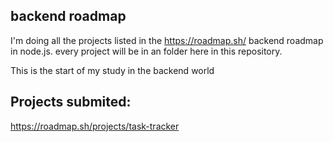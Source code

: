 ## backend roadmap

I'm doing all the projects listed in the https://roadmap.sh/ backend roadmap in node.js.
every project will be in an folder here in this repository.

This is the start of my study in the backend world

## Projects submited:
https://roadmap.sh/projects/task-tracker
